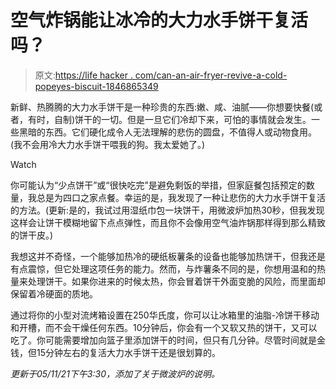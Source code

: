 # 空气炸锅能让冰冷的大力水手饼干复活吗？

> 原文:[https://life hacker . com/can-an-air-fryer-revive-a-cold-popeyes-biscuit-1846865349](https://lifehacker.com/can-an-air-fryer-revive-a-cold-popeyes-biscuit-1846865349)

新鲜、热腾腾的大力水手饼干是一种珍贵的东西:嫩、咸、油腻——你想要快餐(或者，有时，自制)饼干的一切。但是一旦它们冷却下来，可怕的事情就会发生。一些黑暗的东西。它们硬化成令人无法理解的悲伤的圆盘，不值得人或动物食用。(我不会用冷大力水手饼干喂我的狗。我太爱她了。)

Watch

你可能认为“少点饼干”或“很快吃完”是避免剩饭的举措，但家庭餐包括预定的数量，我总是为四口之家点餐。幸运的是，我发现了一种让悲伤的大力水手饼干复活的方法。(更新:是的，我试过用湿纸巾包一块饼干，用微波炉加热30秒，但我发现这样会让饼干模糊地留下点点弹性，而且你不会像用空气油炸锅那样得到那么精致的饼干皮。)

我想这并不奇怪，一个能够加热冷的硬纸板薯条的设备也能够加热饼干，但我还是有点震惊，但它处理这项任务的能力。然而，与炸薯条不同的是，你想用温和的热量来处理饼干。如果你进来的时候太热，你会冒着饼干外面变脆的风险，而里面却保留着冷硬面的质地。

通过将你的小型对流烤箱设置在250华氏度，你可以让冰箱里的油脂-冷饼干移动和开槽，而不会干燥任何东西。10分钟后，你会有一个又软又热的饼干，又可以吃了。你可能需要增加向篮子里添加饼干的时间，但只有几分钟。尽管时间就是金钱，但15分钟左右的复活大力水手饼干还是很划算的。

*更新于05/11/21下午3:30，添加了关于微波炉的说明。*